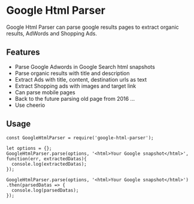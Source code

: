 # Google Html Parser

Google Html Parser can parse google results pages to extract organic results, AdWords and
Shopping Ads.

## Features

* Parse Google Adwords in Google Search html snapshots
* Parse organic results with title and description
* Extract Ads with title, content, destination urls as text
* Extract Shopping ads with images and target link
* Can parse mobile pages
* Back to the future parsing old page from 2016 ...
* Use cheerio

## Usage

```
const GoogleHtmlParser = require('google-html-parser');

let options = {};
GoogleHtmlParser.parse(options, '<html>Your Google snapshot</html>', function(err, extractedDatas){
  console.log(extractedDatas);
});

GoogleHtmlParser.parse(options, '<html>Your Google snapshot</html>')
.then(parsedDatas => {
  console.log(parsedDatas);
});

```

